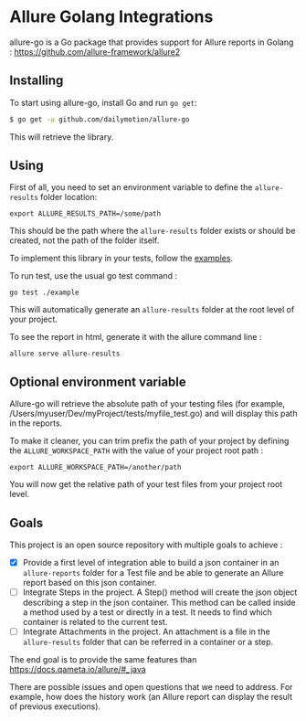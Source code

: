 # Allure Golang Integrations

allure-go is a Go package that provides support for Allure reports in Golang : https://github.com/allure-framework/allure2

## Installing

To start using allure-go, install Go and run `go get`:

```sh
$ go get -u github.com/dailymotion/allure-go
```

This will retrieve the library.

## Using

First of all, you need to set an environment variable to define the `allure-results` folder location:
```
export ALLURE_RESULTS_PATH=/some/path
```
This should be the path where the `allure-results` folder exists or should be created, not the path of the folder itself.

To implement this library in your tests, follow the [examples](example/example_test.go).

To run test, use the usual go test command :
```
go test ./example
```

This will automatically generate an `allure-results` folder at the root level of your project.

To see the report in html, generate it with the allure command line :
```
allure serve allure-results
```

## Optional environment variable

Allure-go will retrieve the absolute path of your testing files (for example, /Users/myuser/Dev/myProject/tests/myfile_test.go) and will display this path in the reports.

To make it cleaner, you can trim prefix the path of your project by defining the `ALLURE_WORKSPACE_PATH` with the value of your project root path :
```
export ALLURE_WORKSPACE_PATH=/another/path
```

You will now get the relative path of your test files from your project root level.

## Goals

This project is an open source repository with multiple goals to achieve :
- [x] Provide a first level of integration able to build a json container in an `allure-reports` folder for a Test file and be able to generate an Allure report based on this json container.
- [ ] Integrate Steps in the project. A Step() method will create the json object describing a step in the json container. This method can be called inside a method used by a test or directly in a test. It needs to find which container is related to the current test.
- [ ] Integrate Attachments in the project. An attachment is a file in the `allure-results` folder that can be referred in a container or a step.

The end goal is to provide the same features than https://docs.qameta.io/allure/#_java

There are possible issues and open questions that we need to address. For example, how does the history work (an Allure report can display the result of previous executions).